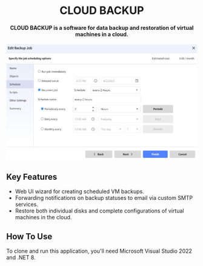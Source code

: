 <h1 align="center">CLOUD BACKUP</h1>
<h4 align="center">CLOUD BACKUP is a software for data backup and restoration of virtual machines in a cloud.</h4>

<img src="https://github.com/yuriy3122/CloudBackup/blob/main/ui.jpg" alt="Screenshot">

## Key Features

* Web UI wizard for creating scheduled VM backups.
* Forwarding notifications on backup statuses to email via custom SMTP services.
* Restore both individual disks and complete configurations of virtual machines in the cloud.

## How To Use

To clone and run this application, you'll need Microsoft Visual Studio 2022 and .NET 8.
 
